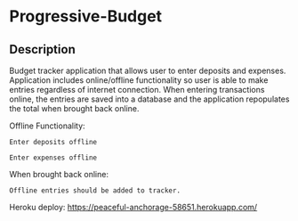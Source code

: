 # Progressive-Budget

## Description

Budget tracker application that allows user to enter deposits and expenses. Application includes online/offline functionality so user is able to make entries regardless of internet connection. When entering transactions online, the entries are saved into a database and the application repopulates the total when brought back online.

Offline Functionality:

    Enter deposits offline

    Enter expenses offline

When brought back online:

    Offline entries should be added to tracker.






Heroku deploy: https://peaceful-anchorage-58651.herokuapp.com/